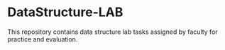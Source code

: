 # DataStructure-LAB
This repository contains data structure lab tasks assigned by faculty for practice and evaluation.
